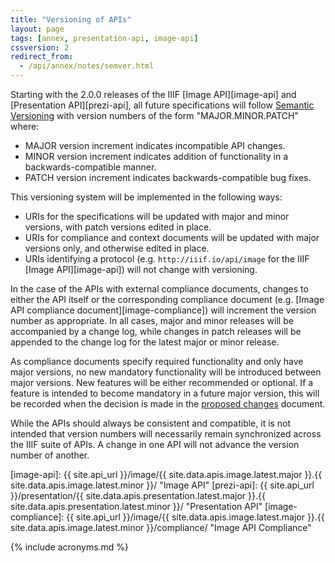 ```yaml
---
title: "Versioning of APIs"
layout: page
tags: [annex, presentation-api, image-api]
cssversion: 2
redirect_from:
  - /api/annex/notes/semver.html
---
```


Starting with the 2.0.0 releases of the IIIF [Image API][image-api] and [Presentation API][prezi-api], all future specifications will follow [Semantic Versioning][semver] with version numbers of the form "MAJOR.MINOR.PATCH" where:

  * MAJOR version increment indicates incompatible API changes.
  * MINOR version increment indicates addition of functionality in a backwards-compatible manner.
  * PATCH version increment indicates backwards-compatible bug fixes.

This versioning system will be implemented in the following ways:

  * URIs for the specifications will be updated with major and minor versions, with patch versions edited in place.
  * URIs for compliance and context documents will be updated with major versions only, and otherwise edited in place.
  * URIs identifying a protocol (e.g. `http://iiif.io/api/image` for the IIIF [Image API][image-api]) will not change with versioning.

In the case of the APIs with external compliance documents, changes to either the API itself or the corresponding compliance document (e.g. [Image API compliance document][image-compliance]) will increment the version number as appropriate. In all cases, major and minor releases will be accompanied by a change log, while changes in patch releases will be appended to the change log for the latest major or minor release.

As compliance documents specify required functionality and only have major versions, no new mandatory functionality will be introduced between major versions.  New features will be either recommended or optional.  If a feature is intended to become mandatory in a future major version, this will be recorded when the decision is made in the [proposed changes][proposed-changes] document.

While the APIs should always be consistent and compatible, it is not intended that version numbers will necessarily remain synchronized across the IIIF suite of APIs. A change in one API will not advance the version number of another.


[proposed-changes]: https://iiif.io/api/annex/notes/proposed-changes/ "Proposed Changes"
[semver]: http://semver.org/spec/v2.0.0.html "Semantic Versioning 2.0.0"
[image-api]: {{ site.api_url }}/image/{{ site.data.apis.image.latest.major }}.{{ site.data.apis.image.latest.minor }}/ "Image API"
[prezi-api]: {{ site.api_url }}/presentation/{{ site.data.apis.presentation.latest.major }}.{{ site.data.apis.presentation.latest.minor }}/ "Presentation API"
[image-compliance]: {{ site.api_url }}/image/{{ site.data.apis.image.latest.major }}.{{ site.data.apis.image.latest.minor }}/compliance/ "Image API Compliance"

{% include acronyms.md %}
